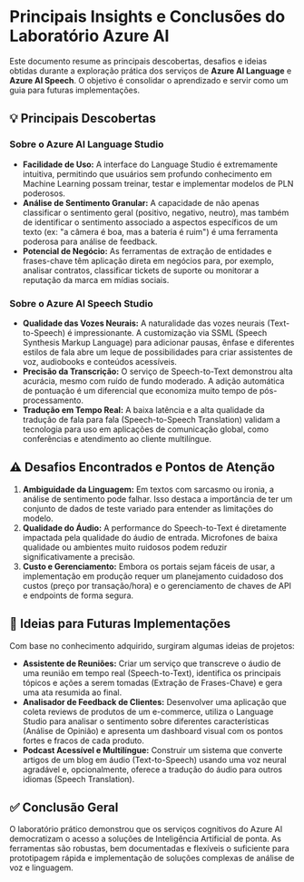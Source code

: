 # Principais Insights e Conclusões do Laboratório Azure AI

Este documento resume as principais descobertas, desafios e ideias obtidas durante a exploração prática dos serviços de **Azure AI Language** e **Azure AI Speech**. O objetivo é consolidar o aprendizado e servir como um guia para futuras implementações.

## 💡 Principais Descobertas

### Sobre o Azure AI Language Studio
* **Facilidade de Uso:** A interface do Language Studio é extremamente intuitiva, permitindo que usuários sem profundo conhecimento em Machine Learning possam treinar, testar e implementar modelos de PLN poderosos.
* **Análise de Sentimento Granular:** A capacidade de não apenas classificar o sentimento geral (positivo, negativo, neutro), mas também de identificar o sentimento associado a aspectos específicos de um texto (ex: "a câmera é boa, mas a bateria é ruim") é uma ferramenta poderosa para análise de feedback.
* **Potencial de Negócio:** As ferramentas de extração de entidades e frases-chave têm aplicação direta em negócios para, por exemplo, analisar contratos, classificar tickets de suporte ou monitorar a reputação da marca em mídias sociais.

### Sobre o Azure AI Speech Studio
* **Qualidade das Vozes Neurais:** A naturalidade das vozes neurais (Text-to-Speech) é impressionante. A customização via SSML (Speech Synthesis Markup Language) para adicionar pausas, ênfase e diferentes estilos de fala abre um leque de possibilidades para criar assistentes de voz, audiobooks e conteúdos acessíveis.
* **Precisão da Transcrição:** O serviço de Speech-to-Text demonstrou alta acurácia, mesmo com ruído de fundo moderado. A adição automática de pontuação é um diferencial que economiza muito tempo de pós-processamento.
* **Tradução em Tempo Real:** A baixa latência e a alta qualidade da tradução de fala para fala (Speech-to-Speech Translation) validam a tecnologia para uso em aplicações de comunicação global, como conferências e atendimento ao cliente multilíngue.

## ⚠️ Desafios Encontrados e Pontos de Atenção

1.  **Ambiguidade da Linguagem:** Em textos com sarcasmo ou ironia, a análise de sentimento pode falhar. Isso destaca a importância de ter um conjunto de dados de teste variado para entender as limitações do modelo.
2.  **Qualidade do Áudio:** A performance do Speech-to-Text é diretamente impactada pela qualidade do áudio de entrada. Microfones de baixa qualidade ou ambientes muito ruidosos podem reduzir significativamente a precisão.
3.  **Custo e Gerenciamento:** Embora os portais sejam fáceis de usar, a implementação em produção requer um planejamento cuidadoso dos custos (preço por transação/hora) e o gerenciamento de chaves de API e endpoints de forma segura.

## 🚀 Ideias para Futuras Implementações

Com base no conhecimento adquirido, surgiram algumas ideias de projetos:

* **Assistente de Reuniões:** Criar um serviço que transcreve o áudio de uma reunião em tempo real (Speech-to-Text), identifica os principais tópicos e ações a serem tomadas (Extração de Frases-Chave) e gera uma ata resumida ao final.
* **Analisador de Feedback de Clientes:** Desenvolver uma aplicação que coleta reviews de produtos de um e-commerce, utiliza o Language Studio para analisar o sentimento sobre diferentes características (Análise de Opinião) e apresenta um dashboard visual com os pontos fortes e fracos de cada produto.
* **Podcast Acessível e Multilíngue:** Construir um sistema que converte artigos de um blog em áudio (Text-to-Speech) usando uma voz neural agradável e, opcionalmente, oferece a tradução do áudio para outros idiomas (Speech Translation).

## ✅ Conclusão Geral

O laboratório prático demonstrou que os serviços cognitivos do Azure AI democratizam o acesso a soluções de Inteligência Artificial de ponta. As ferramentas são robustas, bem documentadas e flexíveis o suficiente para prototipagem rápida e implementação de soluções complexas de análise de voz e linguagem.
